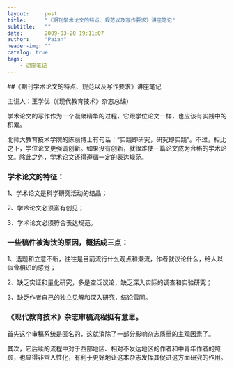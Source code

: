 ```yaml
---
layout:     post
title:      "《期刊学术论文的特点、规范以及写作要求》讲座笔记"
subtitle:   ""
date:       2009-03-20 19:11:07
author:     "Paian"
header-img: ""
catalog: true
tags:
    - 讲座笔记
---
```


##《期刊学术论文的特点、规范以及写作要求》讲座笔记

主讲人：王学优（《现代教育技术》杂志总编）

学术论文的写作作为一个凝聚精华的过程，它跟学位论文一样，也应该有实践中的积累。

北师大教育技术学院的陈丽博士有句话：“实践即研究，研究即实践”。不过，相比之下，学位论文更强调创新。如果没有创新，就很难使一篇论文成为合格的学术论文。除此之外，学术论文还得遵循一定的表达规范。

### 学术论文的特征：

1、学术论文是科学研究活动的结晶；

2、学术论文必须富有创见；

3、学术论文必须符合表达规范。

### 一些稿件被淘汰的原因，概括成三点：

1、选题和立意不新，往往是目前流行什么观点和潮流，作者就议论什么，给人以似曾相识的感觉；

2、缺乏实证和量化研究，多是空泛议论，缺乏深入实际的调查和实验研究；

3、缺乏作者自己的独立见解和深入研究，结论雷同。

### 《现代教育技术》杂志审稿流程挺有意思。

首先这个审稿系统是匿名的，这就消除了一部分影响杂志质量的主观因素了。

其次，它后续的流程中对于西部地区、相对不发达地区的作者和中青年作者的照顾，也显得非常人性化，有利于更好地让这本杂志发挥其促进这方面研究的作用。
